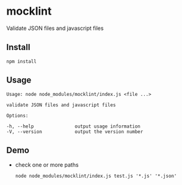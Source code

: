 # mocklint

Validate JSON files and  javascript files

## Install

```
npm install
```

## Usage

```console
Usage: node node_modules/mocklint/index.js <file ...>

validate JSON files and javascript files

Options:

-h, --help               output usage information
-V, --version            output the version number

```

## Demo

- check one or more paths

    ```
    node node_modules/mocklint/index.js test.js '*.js' '*.json'
    ```